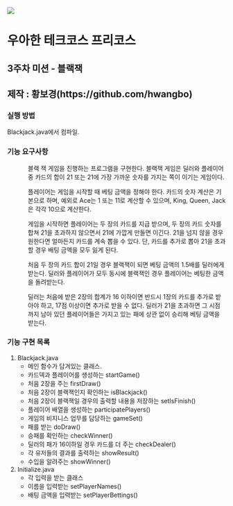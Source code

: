 <img src="https://woowacourse.github.io/images/logo/logo_full_dark.png"/>
<h1>우아한 테크코스 프리코스</h1>
<h2>3주차 미션 - 블랙잭</h2>
<h2>제작 : 황보경(https://github.com/hwangbo)</h2>

<h3>실행 방법</h3>
<span>Blackjack.java에서 컴파일.</span>

<h3>기능 요구사항</h3>
<ol>
    <ul>블랙 잭 게임을 진행하는 프로그램을 구현한다. 블랙잭 게임은 딜러와 플레이어 중 카드의 합이 21 또는 21에 가장 가까운 숫자를 가지는 쪽이 이기는 게임이다.</ul>
    <ul>플레이어는 게임을 시작할 때 베팅 금액을 정해야 한다. 카드의 숫자 계산은 기본으로 하며, 예외로 Ace는 1 또는 11로 계산할 수 있으며, King, Queen, Jack은 각각 10으로 계산한다.</ul>
    <ul>게임을 시작하면 플레이어는 두 장의 카드를 지급 받으며, 두 장의 카드 숫자를 합쳐 21을 초과하지 않으면서 21에 가깝게 만들면 이긴다. 21을 넘지 않을 경우 원한다면 얼마든지 카드를 계속 뽑을 수 있다. 단, 카드를 추가로 뽑아 21을 초과할 경우 배팅 금액을 모두 잃게 된다.</ul>
    <ul>처음 두 장의 카드 합이 21일 경우 블랙잭이 되면 베팅 금액의 1.5배를 딜러에게 받는다. 딜러와 플레이어가 모두 동시에 블랙잭인 경우 플레이어는 베팅한 금액을 돌려받는다.</ul>
    <ul>딜러는 처음에 받은 2장의 합계가 16 이하이면 반드시 1장의 카드를 추가로 받아야 하고, 17점 이상이면 추가로 받을 수 없다. 딜러가 21을 초과하면 그 시점까지 남아 있던 플레이어들은 가지고 있는 패에 상관 없이 승리해 베팅 금액을 받는다.</ul>
</ol>
<h3>기능 구현 목록</h3>
<ol>
    <li>
        Blackjack.java
        <ul>
            <li>메인 함수가 담겨있는 클래스.</li>
            <li>카드덱과 플레이어를 생성하는 startGame()</li>
            <li>처음 2장을 주는 firstDraw()</li>
            <li>처음 2장이 블랙잭인지 확인하는 isBlackjack()</li>
            <li>처음 2장이 블랙잭일 경우의 출력할 내용을 저장하는 setIsFinish()</li>
            <li>플레이어 배열을 생성하는 participatePlayers()</li>
            <li>게임의 비지니스 업무를 담당하는 gameSet()</li>
            <li>패를 받는 doDraw()</li>
            <li>승패를 확인하는 checkWinner()</li>
            <li>딜러의 패가 16이하일 경우 카드를 더 주는 checkDealer()</li>
            <li>각 유저들의 결과를 출력하는 showResult()</li>
            <li>수입을 알려주는 showWinner()</li>
        </ul>
    </li>
    <li>
        Initialize.java
        <ul>
            <li>각 입력을 받는 클래스</li>
            <li>이름을 입력받는 setPlayerNames()</li>
            <li>배팅 금액을 입력받는 setPlayerBettings()</li>
        </ul>
    </li>
    
</ol>
